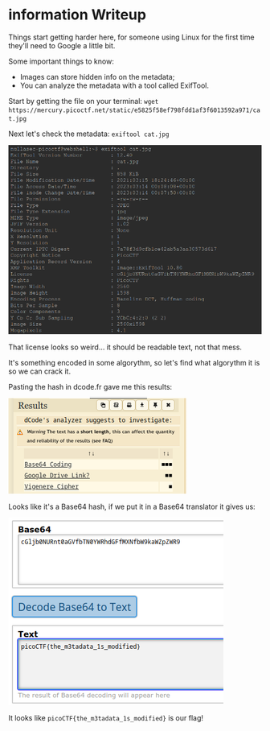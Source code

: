 # information Writeup

Things start getting harder here, for someone using Linux for the first time they'll need to Google a little bit.

Some important things to know:
- Images can store hidden info on the metadata;
- You can analyze the metadata with a tool called ExifTool.

Start by getting the file on your terminal: `wget https://mercury.picoctf.net/static/e5825f58ef798fdd1af3f6013592a971/cat.jpg` 

Next let's check the metadata: `exiftool cat.jpg`

![image info](./Images/et1.png)

That license looks so weird... it should be readable text, not that mess.

It's something encoded in some algorythm, so let's find what algorythm it is so we can crack it.

Pasting the hash in dcode.fr gave me this results:

![image info](./Images/b64dcode.png)

Looks like it's a Base64 hash, if we put it in a Base64 translator it gives us:

![image info](./Images/transb64.png)

It looks like `picoCTF{the_m3tadata_1s_modified}` is our flag!

